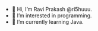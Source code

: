 - 👋 Hi, I’m Ravi Prakash @ri5huuu.
- 👀 I’m interested in programming.
- 🌱 I’m currently learning Java.

<!---
ri5huuu/ri5huuu is a ✨ special ✨ repository because its `README.md` (this file) appears on your GitHub profile.
You can click the Preview link to take a look at your changes.
--->
